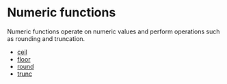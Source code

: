 # Numeric functions

Numeric functions operate on numeric values and perform operations such as rounding and truncation.

* [ceil](functions/ceil.md)
* [floor](functions/floor.md)
* [round](functions/round.md)
* [trunc](functions/trunc.md)
